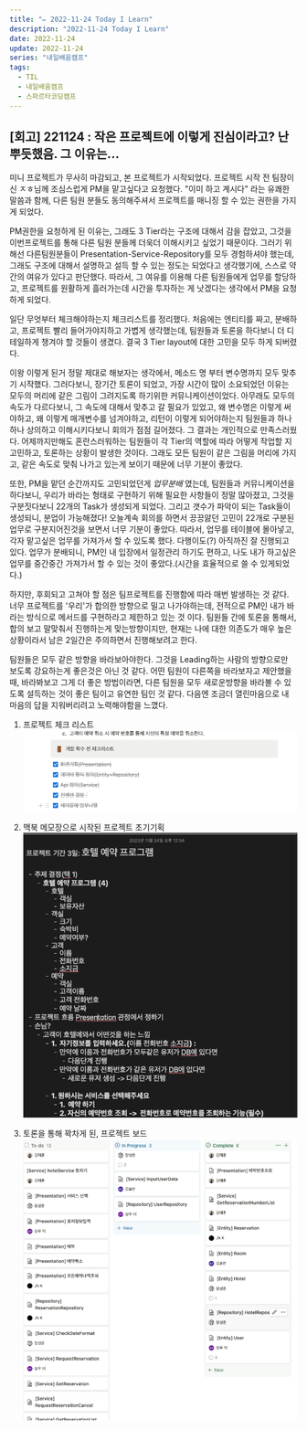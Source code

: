 ```yaml
---
title: "✏️ 2022-11-24 Today I Learn"
description: "2022-11-24 Today I Learn"
date: 2022-11-24
update: 2022-11-24
series: "내일배움캠프"
tags:
  - TIL
  - 내일배움캠프
  - 스파르타코딩캠프
---
```


## [회고] 221124 : 작은 프로젝트에 이렇게 진심이라고? 난 뿌듯했음. 그 이유는...

미니 프로젝트가 무사히 마감되고, 본 프로젝트가 시작되었다. 프로젝트 시작 전 팀장이신 ㅈㅎ님께 조심스럽게 PM을 맡고싶다고 요청했다.
"이미 하고 계시다" 라는 유쾌한 말씀과 함께, 다른 팀원 분들도 동의해주셔서 프로젝트를 매니징 할 수 있는 권한을 가지게 되었다.

PM권한을 요청하게 된 이유는, 그래도 3 Tier라는 구조에 대해서 감을 잡았고, 그것을 이번프로젝트를 통해 다른 팀원 분들께 더욱더 이해시키고 싶었기 때문이다.
그러기 위해선 다른팀원분들이 Presentation-Service-Repository를 모두 경험하셔야 했는데, 그래도 구조에 대해서 설명하고 설득 할 수 있는 정도는 되었다고 생각했기에, 스스로 약간의 여유가 있다고 판단했다. 따라서, 그 여유를 이용해 다른 팀원들에게 업무를 할당하고, 프로젝트를 원활하게 흘러가는데 시간을 투자하는 게 낫겠다는 생각에서 PM을 요청하게 되었다.

일단 무엇부터 체크해야하는지 체크리스트를 정리했다. 처음에는 엔티티를 짜고, 분배하고, 프로젝트 빨리 들어가야지하고 가볍게 생각했는데, 팀원들과 토론을 하다보니 더 디테일하게 챙겨야 할 것들이 생겼다. 결국 3 Tier layout에 대한 고민을 모두 하게 되버렸다.

이왕 이렇게 된거 정말 제대로 해보자는 생각에서, 메소드 명 부터 변수명까지 모두 맞추기 시작했다. 그러다보니, 장기간 토론이 되었고, 가장 시간이 많이 소요되었던 이유는 모두의 머리에 같은 그림이 그려지도록 하기위한 커뮤니케이션이었다. 아무래도 모두의 속도가 다르다보니, 그 속도에 대해서 맞추고 갈 필요가 있었고, 왜 변수명은 이렇게 써야하고, 왜 이렇게 매개변수를 넘겨야하고, 리턴이 이렇게 되어야하는지 팀원들과 하나하나 상의하고 이해시키다보니 회의가 점점 길어졌다.
그 결과는 개인적으로 만족스러웠다. 어제까지만해도 혼란스러워하는 팀원들이 각 Tier의 역할에 따라 어떻게 작업할 지 고민하고, 토론하는 상황이 발생한 것이다. 그래도 모든 팀원이 같은 그림을 머리에 가지고, 같은 속도로 맞춰 나가고 있는게 보이기 때문에 너무 기분이 좋았다.

또한, PM을 맡던 순간까지도 고민되었던게 _업무분배_ 였는데, 팀원들과 커뮤니케이션을 하다보니, 우리가 바라는 형태로 구현하기 위해 필요한 사항들이 정말 많아졌고, 그것을 구분짓다보니 22개의 Task가 생성되게 되었다. 그리고 갯수가 파악이 되는 Task들이 생성되니, 분업이 가능해졌다! 오늘계속 회의를 하면서 끙끙앓던 고민이 22개로 구분된 업무로 구분지어진것을 보면서 너무 기분이 좋았다.
따라서, 업무를 테이블에 몰아넣고, 각자 맡고싶은 업무를 가져가서 할 수 있도록 했다. 다행이도(?) 아직까진 잘 진행되고 있다. 업무가 분배되니, PM인 내 입장에서 일정관리 하기도 편하고, 나도 내가 하고싶은 업무를 중간중간 가져가서 할 수 있는 것이 좋았다.(시간을 효율적으로 쓸 수 있게되었다.)

하지만, 후회되고 고쳐야 할 점은 팀프로젝트를 진행함에 따라 매번 발생하는 것 같다. 너무 프로젝트를 '우리'가 합의한 방향으로 밀고 나가야하는데, 전적으로 PM인 내가 바라는 방식으로 메서드를 구현하라고 제한하고 있는 것 이다. 팀원들 간에 토론을 통해서, 합의 보고 말맞춰서 진행하는게 맞는방향이지만, 현재는 나에 대한 의존도가 매우 높은 상황이라서 남은 2일간은 주의하면서 진행해보려고 한다.

팀원들은 모두 같은 방향을 바라보아야한다. 그것을 Leading하는 사람의 방향으로만 보도록 강요하는게 좋은것은 아닌 것 같다. 어떤 팀원이 다른쪽을 바라보자고 제안했을 때, 바라봐보고 그게 더 좋은 방법이라면, 다른 팀원을 모두 새로운방향을 바라볼 수 있도록 설득하는 것이 좋은 팀이고 유연한 팀인 것 같다.
다음엔 조금더 열린마음으로 내 마음의 답을 지워버리려고 노력해야함을 느꼈다.

1. 프로젝트 체크 리스트
   ![프로젝트 체크리스트](/image/221124_01.png)

2. 맥북 메모장으로 시작된 프로젝트 초기기획
   ![프로젝트 초기 기획](/image/221124_02.png)

3. 토론을 통해 꽉차게 된, 프로젝트 보드
   ![프로젝트 보드](/image/221124_03.png)
